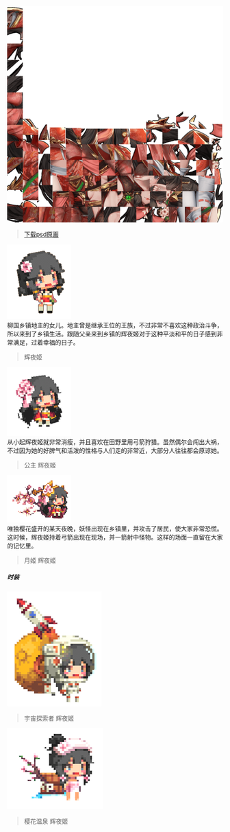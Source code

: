 <link rel="stylesheet" type="text/css" media="screen" href="/styles/bubble.css" />

![](./atlas0-073690.png)

> [下载psd原画](./atlas0-073690.psd)

<div class="chat">
<img src="4.png" width="150"/><div class="bubble me">柳国乡镇地主的女儿。地主曾是继承王位的王族，不过非常不喜欢这种政治斗争，所以来到了乡镇生活。跟随父亲来到乡镇的辉夜姬对于这种平淡和平的日子感到非常满足，过着幸福的日子。</div><blockquote>辉夜姬</blockquote>
<img src="5.png" width="150"/><div class="bubble me">从小起辉夜姬就非常消瘦，并且喜欢在田野里用弓箭狩猎。虽然偶尔会闯出大祸，不过因为她的好脾气和活泼的性格与人们走的非常近，大部分人往往都会原谅她。
</div><blockquote>公主 辉夜姬</blockquote>
<img src="6.png" width="150"/><div class="bubble me">唯独樱花盛开的某天夜晚，妖怪出现在乡镇里，并攻击了居民，使大家非常恐慌。这时候，辉夜姬持着弓箭出现在现场，并一箭射中怪物。这样的场面一直留在大家的记忆里。
</div><blockquote>月姬 辉夜姬</blockquote>
</div>


##### 时装

![](COS_AR_18_19.png)
> 宇宙探索者 辉夜姬

![](COS_AR_18_77.png)
> 樱花温泉 辉夜姬



<audio hidden autoplay loop>
  <source src="/audio/BGM_HERO_HOUSE_LOOP.wav" type="audio/wav">  
</audio>

